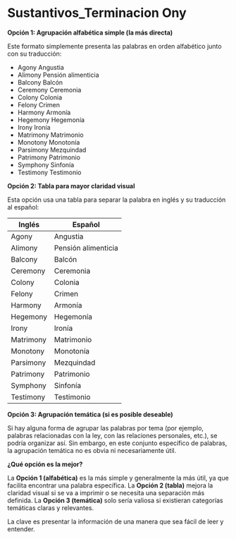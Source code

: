 # Sustantivos_Terminacion Ony



**Opción 1: Agrupación alfabética simple (la más directa)**

Este formato simplemente presenta las palabras en orden alfabético junto con su traducción:

*   Agony    Angustia
*   Alimony    Pensión alimenticia
*   Balcony    Balcón
*   Ceremony    Ceremonia
*   Colony    Colonia
*   Felony    Crimen
*   Harmony    Armonía
*   Hegemony    Hegemonía
*   Irony    Ironía
*   Matrimony    Matrimonio
*   Monotony    Monotonía
*   Parsimony    Mezquindad
*   Patrimony    Patrimonio
*   Symphony    Sinfonía
*   Testimony    Testimonio

**Opción 2: Tabla para mayor claridad visual**

Esta opción usa una tabla para separar la palabra en inglés y su traducción al español:

| Inglés    | Español             |
|----------|----------------------|
| Agony    | Angustia             |
| Alimony  | Pensión alimenticia |
| Balcony  | Balcón               |
| Ceremony | Ceremonia            |
| Colony   | Colonia              |
| Felony   | Crimen               |
| Harmony  | Armonía              |
| Hegemony | Hegemonía            |
| Irony    | Ironía               |
| Matrimony| Matrimonio           |
| Monotony | Monotonía            |
| Parsimony| Mezquindad           |
| Patrimony| Patrimonio           |
| Symphony | Sinfonía             |
| Testimony| Testimonio           |

**Opción 3: Agrupación temática (si es posible deseable)**

Si hay alguna forma de agrupar las palabras por tema (por ejemplo, palabras relacionadas con la ley, con las relaciones personales, etc.), se podría organizar así.  Sin embargo, en este conjunto específico de palabras, la agrupación temática no es obvia ni necesariamente útil.

**¿Qué opción es la mejor?**

La **Opción 1 (alfabética)** es la más simple y generalmente la más útil, ya que facilita encontrar una palabra específica. La **Opción 2 (tabla)** mejora la claridad visual si se va a imprimir o se necesita una separación más definida. La **Opción 3 (temática)** solo sería valiosa si existieran categorías temáticas claras y relevantes.

La clave es presentar la información de una manera que sea fácil de leer y entender.
